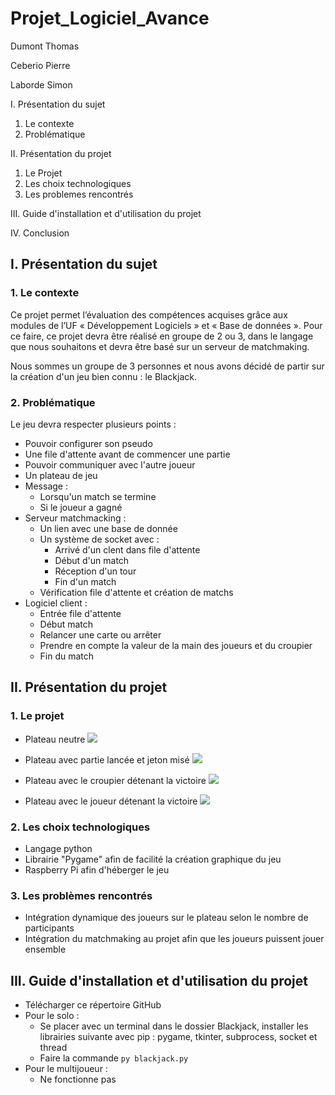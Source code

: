 # Projet_Logiciel_Avance
Dumont Thomas

Ceberio Pierre

Laborde Simon

I. Présentation du sujet

1. Le contexte
2. Problématique

II. Présentation du projet

1. Le Projet
2. Les choix technologiques
3. Les problemes rencontrés

III. Guide d'installation et d'utilisation du projet

IV. Conclusion


## I. Présentation du sujet    
### 1. Le contexte

Ce projet permet l’évaluation des compétences acquises grâce aux modules de l’UF
« Développement Logiciels » et « Base de données ». Pour ce faire, ce projet devra être réalisé
en groupe de 2 ou 3, dans le langage que nous souhaitons et devra être basé sur un serveur de matchmaking.

Nous sommes un groupe de 3 personnes et nous avons décidé de partir sur la création d'un jeu bien connu : le Blackjack.

### 2. Problématique

Le jeu devra respecter plusieurs points :

* Pouvoir configurer son pseudo
* Une file d'attente avant de commencer une partie
* Pouvoir communiquer avec l'autre joueur
* Un plateau de jeu
* Message :
    * Lorsqu'un match se termine
    * Si le joueur a gagné
* Serveur matchmacking :
  * Un lien avec une base de donnée
  * Un système de socket avec :
    * Arrivé d'un clent dans file d'attente
    * Début d'un match
    * Réception d'un tour
    * Fin d'un match
  * Vérification file d'attente et création de matchs
* Logiciel client :
    * Entrée file d'attente
    * Début match
    * Relancer une carte ou arrêter
    * Prendre en compte la valeur de la main des joueurs et du croupier
    * Fin du match

## II. Présentation du projet
### 1. Le projet

* Plateau neutre
    ![](https://i.ibb.co/hD82498/1-bj.png)

* Plateau avec partie lancée et jeton misé
    ![](https://i.ibb.co/9rgKCMh/2-bj.png)

* Plateau avec le croupier détenant la victoire
    ![](https://i.ibb.co/m8WWh4S/3-bj.png)

* Plateau avec le joueur détenant la victoire
    ![](https://i.ibb.co/Fm3Zv5K/4-bj.png)

### 2. Les choix technologiques

* Langage python
* Librairie "Pygame" afin de facilité la création graphique du jeu
* Raspberry Pi afin d'héberger le jeu

### 3. Les problèmes rencontrés

* Intégration dynamique des joueurs sur le plateau selon le nombre de participants
* Intégration du matchmaking au projet afin que les joueurs puissent jouer ensemble

## III. Guide d'installation et d'utilisation du projet

* Télécharger ce répertoire GitHub
* Pour le solo :
    * Se placer avec un terminal dans le dossier Blackjack, installer les librairies suivante avec pip : pygame, tkinter, subprocess, socket et thread
    * Faire la commande `py blackjack.py`
* Pour le multijoueur :
    * Ne fonctionne pas